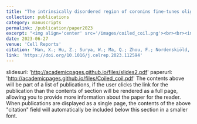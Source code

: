 ```yaml
---
title: "The intrinsically disordered region of coronins fine-tunes oligomerization and actin polymerization"
collection: publications
category: manuscripts
permalink: /publication/paper2023
excerpt: "<img align='center' src='/images/coiled_coil.png'><br><br><img align='center' src='/images/coiled_coil_table.png'><br><br>This paper is about the role of intirnsically disordered regions (IDRs) in the oligomerization of coronin. This trait is observed in yeast but not in murine. The IDR can facilitate the packing of coiled-coil domain, and this effect is strong due to the deficiency of coiled-coil domain in yeast. In murine, the coiled-coil domain adopts perfect packing pattern, which caused selection strength on the length of IDR evolutionally. The coarse-grained model adopts a hybrid strategy, which treats folded domain with Gō-like model and IDRs with adapted Kim-Hummer model. <br><b>PS: a very interesting work if you believe in evolution! :)</b>"
date: 2023-06-27
venue: 'Cell Reports'
citation: 'Han, X.; Hu, Z.; Surya, W.; Ma, Q.; Zhou, F.; Nordenskiöld, L.; Torres, J.; Lu, L.; Miao, Y. (2023). &quot;The intrinsically disordered region of coronins fine-tunes oligomerization and actin polymerization.&quot; <i>Cell Reports</i>. 42(6).'
link: 'https://doi.org/10.1016/j.celrep.2023.112594'
---
```

slidesurl: 'http://academicpages.github.io/files/slides2.pdf'
paperurl: 'http://academicpages.github.io/files/Coiled_coil.pdf'
The contents above will be part of a list of publications, if the user clicks the link for the publication than the contents of section will be rendered as a full page, allowing you to provide more information about the paper for the reader. When publications are displayed as a single page, the contents of the above "citation" field will automatically be included below this section in a smaller font.
